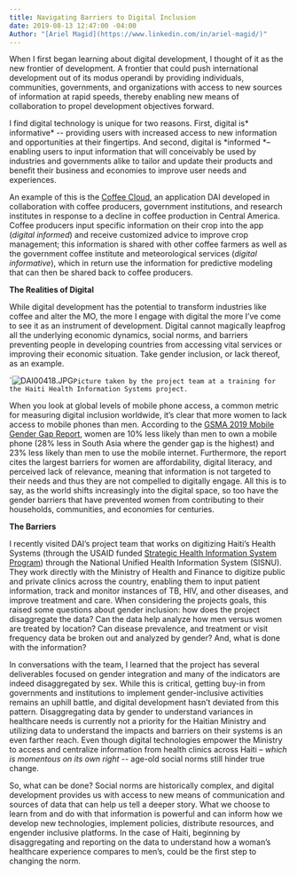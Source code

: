 ```yaml
---
title: Navigating Barriers to Digital Inclusion
date: 2019-08-13 12:47:00 -04:00
Author: "[Ariel Magid](https://www.linkedin.com/in/ariel-magid/)"
---
```


When I first began learning about digital development, I thought of it as the new frontier of development. A frontier that could push international development out of its modus operandi by providing individuals, communities, governments, and organizations with access to new sources of information at rapid speeds, thereby enabling new means of collaboration to propel development objectives forward.

I find digital technology is unique for two reasons. First, digital is\* informative\* -- providing users with increased access to new information and opportunities at their fingertips. And second, digital is \*informed \*– enabling users to input information that will conceivably be used by industries and governments alike to tailor and update their products and benefit their business and economies to improve user needs and experiences.

An example of this is the [Coffee Cloud](https://dai-global-digital.com/coffee-cloud-precision-ag-at-the-touch-of-a-button.html), an application DAI developed in collaboration with coffee producers, government institutions, and research institutes in response to a decline in coffee production in Central America. Coffee producers input specific information on their crop into the app (*digital informed*) and receive customized advice to improve crop management; this information is shared with other coffee farmers as well as the government coffee institute and meteorological services (*digital informative*), which in return use the information for predictive modeling that can then be shared back to coffee producers.

**The Realities of Digital**

While digital development has the potential to transform industries like coffee and alter the MO, the more I engage with digital the more I’ve come to see it as an instrument of development. Digital cannot magically leapfrog all the underlying economic dynamics, social norms, and barriers preventing people in developing countries from accessing vital services or improving their economic situation. Take gender inclusion, or lack thereof, as an example.

\`![DAI00418.JPG](/uploads/DAI00418.JPG)`Picture taken by the project team at a training for the Haiti Health Information Systems project.`

When you look at global levels of mobile phone access, a common metric for measuring digital inclusion worldwide, it’s clear that more women to lack access to mobile phones than men. According to the [GSMA 2019 Mobile Gender Gap Report](https://www.gsma.com/mobilefordevelopment/blog/the-mobile-gender-gap-report-2019/), women are 10% less likely than men to own a mobile phone (28% less in South Asia where the gender gap is the highest) and 23% less likely than men to use the mobile internet. Furthermore, the report cites the largest barriers for women are affordability, digital literacy, and perceived lack of relevance, meaning that information is not targeted to their needs and thus they are not compelled to digitally engage. All this is to say, as the world shifts increasingly into the digital space, so too have the gender barriers that have prevented women from contributing to their households, communities, and economies for centuries.

**The Barriers**

I recently visited DAI’s project team that works on digitizing Haiti’s Health Systems (through the USAID funded [Strategic Health Information System Program](https://www.dai.com/our-work/projects/haiti-strategic-health-information-system-his-program)) through the National Unified Health Information System (SISNU). They work directly with the Ministry of Health and Finance to digitize public and private clinics across the country, enabling them to input patient information, track and monitor instances of TB, HIV, and other diseases, and improve treatment and care. When considering the projects goals, this raised some questions about gender inclusion: how does the project disaggregate the data? Can the data help analyze how men versus women are treated by location? Can disease prevalence, and treatment or visit frequency data be broken out and analyzed by gender? And, what is done with the information?

In conversations with the team, I learned that the project has several deliverables focused on gender integration and many of the indicators are indeed disaggregated by sex. While this is critical, getting buy-in from governments and institutions to implement gender-inclusive activities remains an uphill battle, and digital development hasn’t deviated from this pattern. Disaggregating data by gender to understand variances in healthcare needs is currently not a priority for the Haitian Ministry and utilizing data to understand the impacts and barriers on their systems is an even farther reach. Even though digital technologies empower the Ministry to access and centralize information from health clinics across Haiti – *which is momentous on its own right* -- age-old social norms still hinder true change.

So, what can be done? Social norms are historically complex, and digital development provides us with access to new means of communication and sources of data that can help us tell a deeper story. What we choose to learn from and do with that information is powerful and can inform how we develop new technologies, implement policies, distribute resources, and engender inclusive platforms. In the case of Haiti, beginning by disaggregating and reporting on the data to understand how a woman’s healthcare experience compares to men’s, could be the first step to changing the norm.